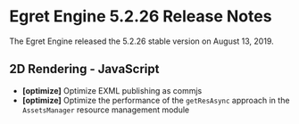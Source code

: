 # Egret Engine 5.2.26 Release Notes
The Egret Engine released the 5.2.26 stable version on August 13, 2019.

## 2D Rendering - JavaScript 
- **[optimize]** Optimize EXML publishing as commjs
- **[optimize]** Optimize the performance of the `getResAsync` approach in the `AssetsManager` resource management module


